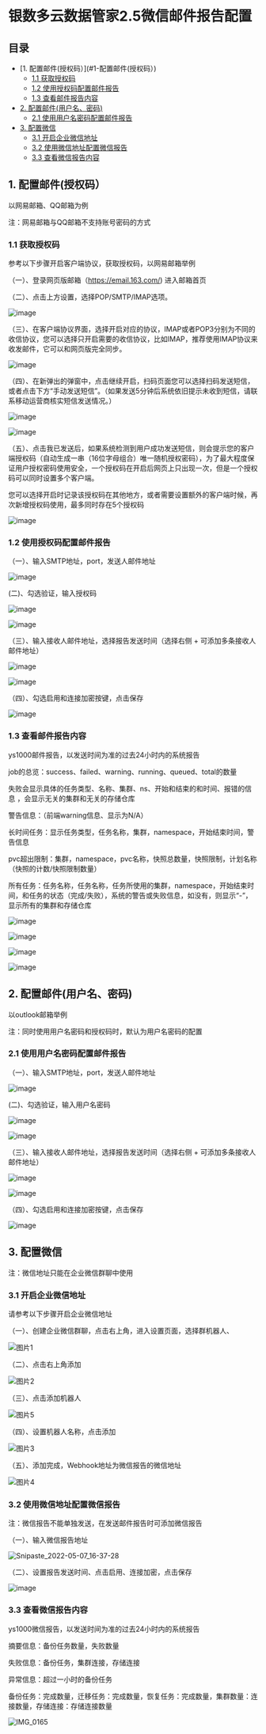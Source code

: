 #  银数多云数据管家2.5微信邮件报告配置

## 目录

- [1. 配置邮件(授权码）](#1-配置邮件(授权码）)
    - [1.1 获取授权码](#11-获取授权码)
    - [1.2 使用授权码配置邮件报告](#12-使用授权码配置邮件报告)
    - [1.3 查看邮件报告内容](#13-查看邮件报告内容)
- [2. 配置邮件(用户名、密码)](#2-配置邮件(用户名、密码))
    - [2.1 使用用户名密码配置邮件报告](#21-使用用户名密码配置邮件报告)
- [3. 配置微信](#3-配置微信)
    - [3.1 开启企业微信地址](#31-开启企业微信地址)
    - [3.2 使用微信地址配置微信报告](#32-使用微信地址配置微信报告)
    - [3.3 查看微信报告内容](#33-查看微信报告内容)


## 1. 配置邮件(授权码）

以网易邮箱、QQ邮箱为例

注：网易邮箱与QQ邮箱不支持账号密码的方式

### 1.1 获取授权码

参考以下步骤开启客户端协议，获取授权码，以网易邮箱举例

（一）、登录网页版邮箱（https://email.163.com/) 进入邮箱首页

（二）、点击上方设置，选择POP/SMTP/IMAP选项。

![image](https://user-images.githubusercontent.com/97142288/167243765-230d1486-d954-4ddb-ab16-f4c9e9ec081a.png)

（三）、在客户端协议界面，选择开启对应的协议，IMAP或者POP3分别为不同的收信协议，您可以选择只开启需要的收信协议，比如IMAP，推荐使用IMAP协议来收发邮件，它可以和网页版完全同步。

![image](https://user-images.githubusercontent.com/97142288/167243795-97dac4df-2fd7-4021-8e0f-9fd89b515e8c.png)

（四）、在新弹出的弹窗中，点击继续开启，扫码页面您可以选择扫码发送短信，或者点击下方“手动发送短信”。（如果发送5分钟后系统依旧提示未收到短信，请联系移动运营商核实短信发送情况。）

![image](https://user-images.githubusercontent.com/97142288/167243830-b0d0aa51-9732-4899-bf97-ca757fbd8316.png)

![image](https://user-images.githubusercontent.com/97142288/167243833-37d93f8d-5abb-4115-a63f-5e08a1f26188.png)

（五）、点击我已发送后，如果系统检测到用户成功发送短信，则会提示您的客户端授权码（自动生成一串（16位字母组合）唯一随机授权密码），为了最大程度保证用户授权密码使用安全，一个授权码在开启后网页上只出现一次，但是一个授权码可以同时设置多个客户端。

您可以选择开启时记录该授权码在其他地方，或者需要设置额外的客户端时候，再次新增授权码使用，最多同时存在5个授权码

![image](https://user-images.githubusercontent.com/97142288/167243881-15d528f6-f047-4640-beaa-81eda21d6817.png)

### 1.2 使用授权码配置邮件报告

（一）、输入SMTP地址，port，发送人邮件地址

![image](https://user-images.githubusercontent.com/97142288/167244122-0a2cb771-d61f-4b44-97c4-1c76d66e5549.png)

(二)、勾选验证，输入授权码

![image](https://user-images.githubusercontent.com/97142288/167244131-fbeadbb4-08d9-4e68-bb6b-ba104db82f85.png)

![image](https://user-images.githubusercontent.com/97142288/167244141-5cfd5270-5f11-4bfc-a5c4-8d67aa71ac1a.png)

（三）、输入接收人邮件地址，选择报告发送时间（选择右侧 + 可添加多条接收人邮件地址）

![image](https://user-images.githubusercontent.com/97142288/167244233-fc63077f-5b1b-4a97-bc79-4ec224a16862.png)

![image](https://user-images.githubusercontent.com/97142288/167244251-dc8a3b6d-d196-4112-85a8-b31ab5bba748.png)

（四）、勾选启用和连接加密按键，点击保存

![image](https://user-images.githubusercontent.com/97142288/167244273-350df68d-b6ae-440e-b5fd-5ee9f2df0cc7.png)

### 1.3 查看邮件报告内容

ys1000邮件报告，以发送时间为准的过去24小时内的系统报告                                      

job的总览：success、failed、warning、running、queued、total的数量       

失败会显示具体的任务类型、名称、集群、ns、开始和结束的和时间、报错的信息 ，会显示无关的集群和无关的存储仓库   

警告信息：（前端warning信息、显示为N/A）        

长时间任务：显示任务类型，任务名称，集群，namespace，开始结束时间，警告信息       

pvc超出限制：集群，namespace，pvc名称，快照总数量，快照限制，计划名称（快照的计数/快照限制数量）    

所有任务：任务名称，任务名称，任务所使用的集群，namespace，开始结束时间，和任务的状态（完成/失败），系统的警告或失败信息，如没有，则显示“-”，显示所有的集群和存储仓库 

![image](https://user-images.githubusercontent.com/97142288/167244328-ddf07ab2-0f2e-4587-afd0-827e1d046e46.png)

![image](https://user-images.githubusercontent.com/97142288/167244342-e06d5e81-07bc-4918-97c5-b74d6c601606.png)

![image](https://user-images.githubusercontent.com/97142288/167244364-36fe7ed9-54ed-4147-a885-05d0b697c361.png)

![image](https://user-images.githubusercontent.com/97142288/167244365-e743d9c6-dd80-4129-8416-850199da8ea9.png)

## 2. 配置邮件(用户名、密码)

以outlook邮箱举例

注：同时使用用户名密码和授权码时，默认为用户名密码的配置

### 2.1 使用用户名密码配置邮件报告

（一）、输入SMTP地址，port，发送人邮件地址

![image](https://user-images.githubusercontent.com/97142288/167244122-0a2cb771-d61f-4b44-97c4-1c76d66e5549.png)

(二)、勾选验证，输入用户名密码

![image](https://user-images.githubusercontent.com/97142288/167244131-fbeadbb4-08d9-4e68-bb6b-ba104db82f85.png)

![image](https://user-images.githubusercontent.com/97142288/167245302-cd92e4a9-291c-4166-a052-5dbf18b45058.png)

（三）、输入接收人邮件地址，选择报告发送时间（选择右侧 + 可添加多条接收人邮件地址）

![image](https://user-images.githubusercontent.com/97142288/167244233-fc63077f-5b1b-4a97-bc79-4ec224a16862.png)

![image](https://user-images.githubusercontent.com/97142288/167244251-dc8a3b6d-d196-4112-85a8-b31ab5bba748.png)

（四）、勾选启用和连接加密按键，点击保存

![image](https://user-images.githubusercontent.com/97142288/167244273-350df68d-b6ae-440e-b5fd-5ee9f2df0cc7.png)

## 3. 配置微信

注：微信地址只能在企业微信群聊中使用

### 3.1 开启企业微信地址

请参考以下步骤开启企业微信地址

（一）、创建企业微信群聊，点击右上角，进入设置页面，选择群机器人、

![图片1](https://user-images.githubusercontent.com/97142288/167245904-dd2020d0-a4a0-486b-b7c5-9d5c18488bc7.png)

（二）、点击右上角添加

![图片2](https://user-images.githubusercontent.com/97142288/167245976-6eb903f2-3de7-49db-9d15-3345eedc4421.png)

（三）、点击添加机器人

![图片5](https://user-images.githubusercontent.com/97142288/167246078-aa24e7a2-19bf-4019-9713-94811a9800df.png)

（四）、设置机器人名称，点击添加

![图片3](https://user-images.githubusercontent.com/97142288/167246264-b595327d-1b14-46ce-9d64-99b29529b0b9.png)

（五）、添加完成，Webhook地址为微信报告的微信地址

![图片4](https://user-images.githubusercontent.com/97142288/167246257-aef3f771-48a1-49fc-bc50-863e4e6ded43.png)

### 3.2 使用微信地址配置微信报告

注：微信报告不能单独发送，在发送邮件报告时可添加微信报告

（一）、输入微信报告地址

![Snipaste_2022-05-07_16-37-28](https://user-images.githubusercontent.com/97142288/167246460-9d4c5f6b-8cfb-4f5d-9b4d-a7cbf351c751.png)


（二）、设置报告发送时间、点击启用、连接加密，点击保存

![image](https://user-images.githubusercontent.com/97142288/167246468-218a816c-a347-43c3-8a35-a1a5129b045b.png)

### 3.3 查看微信报告内容

ys1000微信报告，以发送时间为准的过去24小时内的系统报告

摘要信息：备份任务数量，失败数量

失败信息：备份任务，集群连接，存储连接

异常信息：超过一小时的备份任务

备份任务：完成数量，迁移任务：完成数量，恢复任务：完成数量，集群数量：连接数量，存储连接：存储连接数量

![IMG_0165](https://user-images.githubusercontent.com/97142288/167246814-00b39226-d63b-4612-addf-3e561ef89609.PNG)
